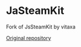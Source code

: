 # JaSteamKit
Fork of JsSteamKit by vitaxa

[Original repository](https://github.com/vitaxa/JaSteamKit)
